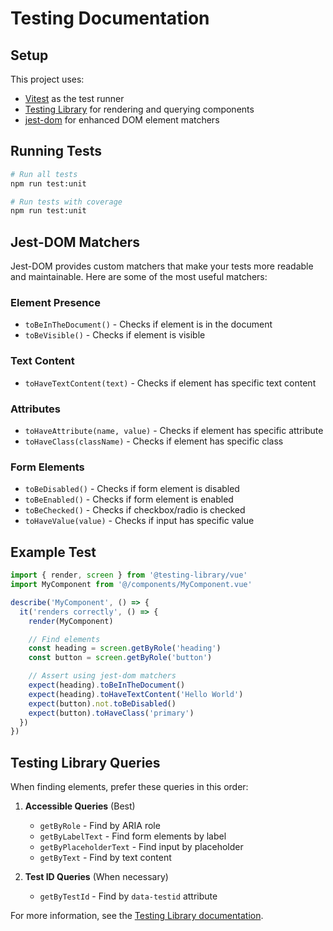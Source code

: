 # Testing Documentation

## Setup

This project uses:

- [Vitest](https://vitest.dev/) as the test runner
- [Testing Library](https://testing-library.com/) for rendering and querying components
- [jest-dom](https://github.com/testing-library/jest-dom) for enhanced DOM element matchers

## Running Tests

```bash
# Run all tests
npm run test:unit

# Run tests with coverage
npm run test:unit
```

## Jest-DOM Matchers

Jest-DOM provides custom matchers that make your tests more readable and maintainable. Here are some of the most useful matchers:

### Element Presence

- `toBeInTheDocument()` - Checks if element is in the document
- `toBeVisible()` - Checks if element is visible

### Text Content

- `toHaveTextContent(text)` - Checks if element has specific text content

### Attributes

- `toHaveAttribute(name, value)` - Checks if element has specific attribute
- `toHaveClass(className)` - Checks if element has specific class

### Form Elements

- `toBeDisabled()` - Checks if form element is disabled
- `toBeEnabled()` - Checks if form element is enabled
- `toBeChecked()` - Checks if checkbox/radio is checked
- `toHaveValue(value)` - Checks if input has specific value

## Example Test

```javascript
import { render, screen } from '@testing-library/vue'
import MyComponent from '@/components/MyComponent.vue'

describe('MyComponent', () => {
  it('renders correctly', () => {
    render(MyComponent)

    // Find elements
    const heading = screen.getByRole('heading')
    const button = screen.getByRole('button')

    // Assert using jest-dom matchers
    expect(heading).toBeInTheDocument()
    expect(heading).toHaveTextContent('Hello World')
    expect(button).not.toBeDisabled()
    expect(button).toHaveClass('primary')
  })
})
```

## Testing Library Queries

When finding elements, prefer these queries in this order:

1. **Accessible Queries** (Best)

   - `getByRole` - Find by ARIA role
   - `getByLabelText` - Find form elements by label
   - `getByPlaceholderText` - Find input by placeholder
   - `getByText` - Find by text content

2. **Test ID Queries** (When necessary)
   - `getByTestId` - Find by `data-testid` attribute

For more information, see the [Testing Library documentation](https://testing-library.com/docs/queries/about).
